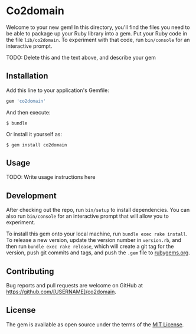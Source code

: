# Co2domain

Welcome to your new gem! In this directory, you'll find the files you need to be able to package up your Ruby library into a gem. Put your Ruby code in the file `lib/co2domain`. To experiment with that code, run `bin/console` for an interactive prompt.

TODO: Delete this and the text above, and describe your gem

## Installation

Add this line to your application's Gemfile:

```ruby
gem 'co2domain'
```

And then execute:

    $ bundle

Or install it yourself as:

    $ gem install co2domain

## Usage

TODO: Write usage instructions here

## Development

After checking out the repo, run `bin/setup` to install dependencies. You can also run `bin/console` for an interactive prompt that will allow you to experiment.

To install this gem onto your local machine, run `bundle exec rake install`. To release a new version, update the version number in `version.rb`, and then run `bundle exec rake release`, which will create a git tag for the version, push git commits and tags, and push the `.gem` file to [rubygems.org](https://rubygems.org).

## Contributing

Bug reports and pull requests are welcome on GitHub at https://github.com/[USERNAME]/co2domain.

## License

The gem is available as open source under the terms of the [MIT License](http://opensource.org/licenses/MIT).
